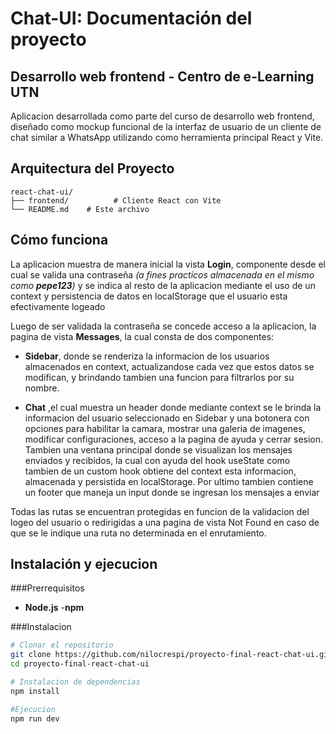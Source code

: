 <!-- markdown -->
# Chat-UI: Documentación del proyecto

## Desarrollo web frontend - Centro de e-Learning UTN

Aplicacion desarrollada como parte del curso de desarrollo web frontend, diseñado como mockup funcional de la interfaz de usuario de un cliente de chat similar a WhatsApp utilizando como herramienta principal React y Vite.

## Arquitectura del Proyecto

```
react-chat-ui/
├── frontend/          # Cliente React con Vite
└── README.md    # Este archivo
```

## Cómo funciona

La aplicacion muestra de manera inicial la vista **Login**, componente desde el cual se valida una contraseña *(a fines practicos almacenada en el mismo como **pepe123**)* y se indica al resto de la aplicacion mediante el uso de un context y persistencia de datos en localStorage que el usuario esta efectivamente logeado

Luego de ser validada la contraseña se concede acceso a la aplicacion, la pagina de vista **Messages**, la cual consta de dos componentes:

- **Sidebar**, donde se renderiza la informacion de los usuarios almacenados en context, actualizandose cada vez que estos datos se modifican, y brindando tambien una funcion para filtrarlos por su nombre.

- **Chat** ,el cual muestra un header donde mediante context se le brinda la informacion del usuario seleccionado en Sidebar y una botonera con opciones para habilitar la camara, mostrar una galeria de imagenes, modificar configuraciones, acceso a la pagina de ayuda y cerrar sesion. Tambien una ventana principal donde se visualizan los mensajes enviados y recibidos, la cual con ayuda del hook useState como tambien de un custom hook obtiene del context esta informacion, almacenada y persistida en localStorage. Por ultimo tambien contiene un footer que maneja un input donde se ingresan los mensajes a enviar

Todas las rutas se encuentran protegidas en funcion de la validacion del logeo del usuario o redirigidas a una pagina de vista Not Found en caso de que se le indique una ruta no determinada en el enrutamiento.

## Instalación y ejecucion

###Prerrequisitos
- **Node.js**
-**npm**

###Instalacion
```bash
# Clonar el repositorio
git clone https://github.com/nilocrespi/proyecto-final-react-chat-ui.git
cd proyecto-final-react-chat-ui

# Instalacion de dependencias
npm install

#Ejecucion
npm run dev
```



